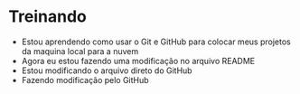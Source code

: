 # Treinando

- Estou aprendendo como usar o Git e GitHub para colocar meus projetos da maquina local para a nuvem
- Agora eu estou fazendo uma modificação no arquivo README
- Estou modificando o arquivo direto do GitHub
- Fazendo modificação pelo GitHub
